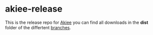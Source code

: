 # akiee-release

This is the release repo for [Akiee](http://rockiger.com/en/aki/)
you can find all downloads in the **dist** folder of the differtent [branches](https://github.com/rockiger/akiee-release/branches).
